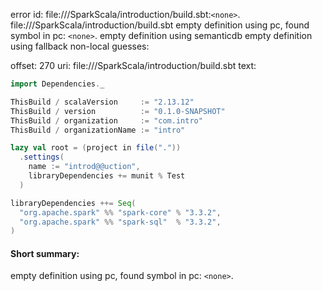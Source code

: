error id: file://<WORKSPACE>/SparkScala/introduction/build.sbt:`<none>`.
file://<WORKSPACE>/SparkScala/introduction/build.sbt
empty definition using pc, found symbol in pc: `<none>`.
empty definition using semanticdb
empty definition using fallback
non-local guesses:

offset: 270
uri: file://<WORKSPACE>/SparkScala/introduction/build.sbt
text:
```scala
import Dependencies._

ThisBuild / scalaVersion     := "2.13.12"
ThisBuild / version          := "0.1.0-SNAPSHOT"
ThisBuild / organization     := "com.intro"
ThisBuild / organizationName := "intro"

lazy val root = (project in file("."))
  .settings(
    name := "introd@@uction",
    libraryDependencies += munit % Test
  )

libraryDependencies ++= Seq(
  "org.apache.spark" %% "spark-core" % "3.3.2",
  "org.apache.spark" %% "spark-sql"  % "3.3.2",
)
```


#### Short summary: 

empty definition using pc, found symbol in pc: `<none>`.